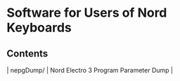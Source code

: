# Software for Users of Nord Keyboards
## Contents
| nepgDump/ | Nord Electro 3 Program Parameter Dump |
